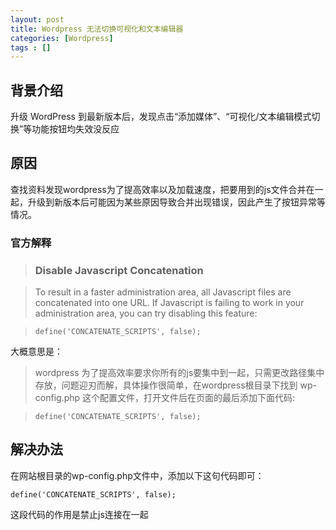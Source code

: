 ```yaml
---
layout: post
title: Wordpress 无法切换可视化和文本编辑器
categories: [Wordpress]
tags : []
---
```



## 背景介绍

升级 WordPress 到最新版本后，发现点击“添加媒体”、“可视化/文本编辑模式切换”等功能按钮均失效没反应


## 原因

查找资料发现wordpress为了提高效率以及加载速度，把要用到的js文件合并在一起，升级到新版本后可能因为某些原因导致合并出现错误，因此产生了按钮异常等情况。


### 官方解释

> ### Disable Javascript Concatenation

>To result in a faster administration area, all Javascript files are concatenated into one URL. If Javascript is failing to work in your administration area, you can try disabling this feature:

>`define('CONCATENATE_SCRIPTS', false);`

大概意思是：

>wordpress 为了提高效率要求你所有的js要集中到一起，只需更改路径集中存放，问题迎刃而解，具体操作很简单，在wordpress根目录下找到 wp-config.php 这个配置文件，打开文件后在页面的最后添加下面代码:

>`define('CONCATENATE_SCRIPTS', false);`


## 解决办法

在网站根目录的wp-config.php文件中，添加以下这句代码即可：

```
define('CONCATENATE_SCRIPTS', false);
```

这段代码的作用是禁止js连接在一起